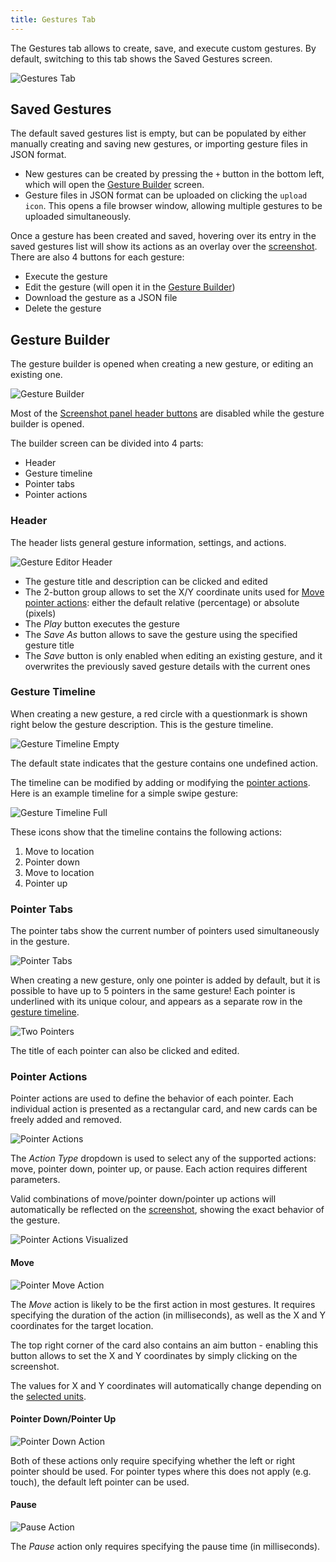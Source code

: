 ```yaml
---
title: Gestures Tab
---
```


The Gestures tab allows to create, save, and execute custom gestures. By default, switching to this
tab shows the Saved Gestures screen.

![Gestures Tab](./assets/images/gestures/gestures-tab.png)

## Saved Gestures

The default saved gestures list is empty, but can be populated by either manually creating and saving
new gestures, or importing gesture files in JSON format.

- New gestures can be created by pressing the `+` button in the bottom left, which will open the
  [Gesture Builder](#gesture-builder) screen.
- Gesture files in JSON format can be uploaded on clicking the `upload icon`. This opens a file
  browser window, allowing multiple gestures to be uploaded simultaneously.

Once a gesture has been created and saved, hovering over its entry in the saved gestures list will
show its actions as an overlay over the [screenshot](./screenshot.md). There are also 4
buttons for each gesture:

- Execute the gesture
- Edit the gesture (will open it in the [Gesture Builder](#gesture-builder))
- Download the gesture as a JSON file
- Delete the gesture

## Gesture Builder

The gesture builder is opened when creating a new gesture, or editing an existing one.

![Gesture Builder](./assets/images/gestures/new-gesture-builder.png)

Most of the [Screenshot panel header buttons](./screenshot.md#screenshot-panel-header) are disabled
while the gesture builder is opened.

The builder screen can be divided into 4 parts:

- Header
- Gesture timeline
- Pointer tabs
- Pointer actions

### Header

The header lists general gesture information, settings, and actions.

![Gesture Editor Header](./assets/images/gestures/gesture-editor-header.png)

- The gesture title and description can be clicked and edited
- The 2-button group allows to set the X/Y coordinate units used for [Move pointer actions](#move):
  either the default relative (percentage) or absolute (pixels)
- The _Play_ button executes the gesture
- The _Save As_ button allows to save the gesture using the specified gesture title
- The _Save_ button is only enabled when editing an existing gesture, and it overwrites the previously
  saved gesture details with the current ones

### Gesture Timeline

When creating a new gesture, a red circle with a questionmark is shown right below the gesture
description. This is the gesture timeline.

![Gesture Timeline Empty](./assets/images/gestures/gesture-timeline-empty.png)

The default state indicates that the gesture contains one undefined action.

The timeline can be modified by adding or modifying the [pointer actions](#pointer-actions). Here
is an example timeline for a simple swipe gesture:

![Gesture Timeline Full](./assets/images/gestures/gesture-timeline-full.png)

These icons show that the timeline contains the following actions:

1. Move to location
1. Pointer down
1. Move to location
1. Pointer up

### Pointer Tabs

The pointer tabs show the current number of pointers used simultaneously in the gesture.

![Pointer Tabs](./assets/images/gestures/gesture-editor-pointers.png)

When creating a new gesture, only one pointer is added by default, but it is possible to have up to
5 pointers in the same gesture! Each pointer is underlined with its unique colour, and appears as a
separate row in the [gesture timeline](#gesture-timeline).

![Two Pointers](./assets/images/gestures/two-pointers.png)

The title of each pointer can also be clicked and edited.

### Pointer Actions

Pointer actions are used to define the behavior of each pointer. Each individual action is presented
as a rectangular card, and new cards can be freely added and removed.

![Pointer Actions](./assets/images/gestures/gesture-editor-actions.png)

The _Action Type_ dropdown is used to select any of the supported actions: move, pointer down,
pointer up, or pause. Each action requires different parameters.

Valid combinations of move/pointer down/pointer up actions will automatically be reflected on the
[screenshot](./screenshot.md), showing the exact behavior of the gesture.

![Pointer Actions Visualized](./assets/images/gestures/pointer-action-visualization.png)

#### Move

![Pointer Move Action](./assets/images/gestures/move-action.png)

The _Move_ action is likely to be the first action in most gestures. It requires specifying the
duration of the action (in milliseconds), as well as the X and Y coordinates for the target
location.

The top right corner of the card also contains an aim button - enabling this button allows to set
the X and Y coordinates by simply clicking on the screenshot.

The values for X and Y coordinates will automatically change depending on the [selected units](#header).

#### Pointer Down/Pointer Up

![Pointer Down Action](./assets/images/gestures/pointer-down-action.png)

Both of these actions only require specifying whether the left or right pointer should be used. For
pointer types where this does not apply (e.g. touch), the default left pointer can be used.

#### Pause

![Pause Action](./assets/images/gestures/pause-action.png)

The _Pause_ action only requires specifying the pause time (in milliseconds).
